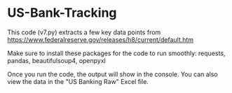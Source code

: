 # US-Bank-Tracking

This code (v7.py) extracts a few key data points from https://www.federalreserve.gov/releases/h8/current/default.htm 

Make sure to install these packages for the code to run smoothly: requests, pandas, beautifulsoup4, openpyxl

Once you run the code, the output will show in the console. You can also view the data in the "US Banking Raw" Excel file.
